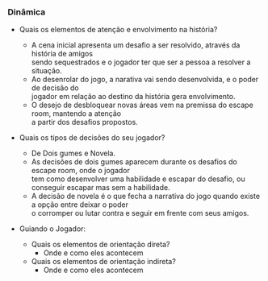 ### Dinâmica

- Quais os elementos de atenção e envolvimento na história?
    - A cena inicial apresenta um desafio a ser resolvido, através da história de amigos </br>
      sendo sequestrados e o jogador ter que ser a pessoa a resolver a situação.
     - Ao desenrolar do jogo, a narativa vai sendo desenvolvida, e o poder de decisão do </br>
        jogador em relação ao destino da história gera envolvimento.
     - O desejo de desbloquear novas áreas vem na premissa do escape room, mantendo a atenção </br>
         a partir dos desafios propostos.

- Quais os tipos de decisões do seu jogador? 
    - De Dois gumes e Novela.
    - As decisões de dois gumes aparecem durante os desafios do escape room, onde o jogador </br>
        tem como desenvolver uma habilidade e escapar do desafio, ou conseguir escapar mas sem a habilidade.
    - A decisão de novela é o que fecha a narrativa do jogo quando existe a opção entre deixar o poder </br>
        o corromper ou lutar contra e seguir em frente com seus amigos.

- Guiando o Jogador:
    - Quais os elementos de orientação direta?
        - Onde e como eles acontecem
    - Quais os elementos de orientação indireta?
        - Onde e como eles acontecem
